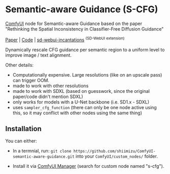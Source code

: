 # Semantic-aware Guidance  (S-CFG)

[ComfyUI](https://github.com/comfyanonymous/ComfyUI) node for Semantic-aware Guidance based on the paper "Rethinking the Spatial Inconsistency in Classifier-Free Diffusion Guidance"

[Paper](https://arxiv.org/abs/2404.05384) | [Code](https://github.com/SmilesDZgk/S-CFG) | [sd-webui-incantations](https://github.com/v0xie/sd-webui-incantations) <sup>(SD-WebUI extension)</sup>

Dynamically rescale CFG guidance per semantic region to a uniform level to improve image / text alignment.


Other details:
* Computationally expensive. Large resolutions (like on an upscale pass) can trigger OOM. 
* made to work with other resolutions
* made to work with SDXL (based on guesswork, since the original paper/code didn't mention SDXL)
* only works for models with a U-Net backbone (i.e. SD1.x - SDXL)
* uses `sampler_cfg_function` (there can only be one node active using this, so it may conflict with other nodes using the same thing)

## Installation

You can either:

* In a termnial, run: `git clone https://github.com/shiimizu/ComfyUI-semantic-aware-guidance.git` into your `ComfyUI/custom_nodes/` folder.

* Install it via [ComfyUI Manager](https://github.com/ltdrdata/ComfyUI-Manager) (search for custom node named "s-cfg").

